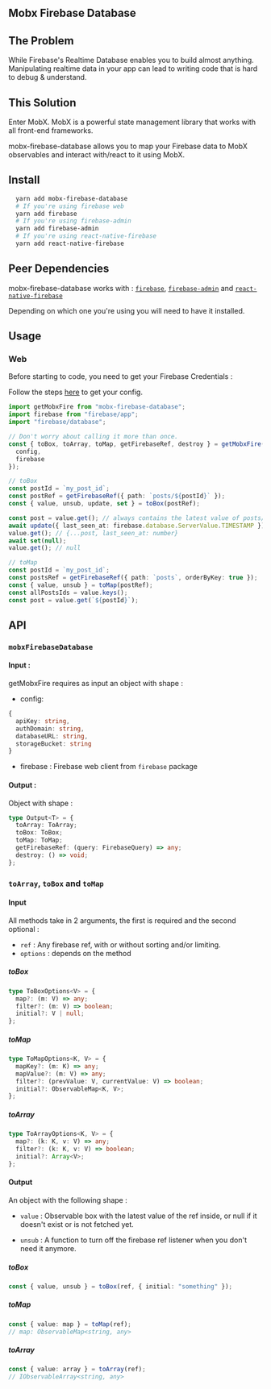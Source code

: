 ## Mobx Firebase Database

## The Problem

While Firebase's Realtime Database enables you to build almost anything. Manipulating realtime data in your app can lead to writing code that is hard to debug & understand.

## This Solution

Enter MobX. MobX is a powerful state management library that works with all front-end frameworks.

mobx-firebase-database allows you to map your Firebase data to MobX observables and interact with/react to it using MobX.

## Install

```sh
  yarn add mobx-firebase-database
  # If you're using firebase web
  yarn add firebase
  # If you're using firebase-admin
  yarn add firebase-admin
  # If you're using react-native-firebase
  yarn add react-native-firebase
```

## Peer Dependencies

mobx-firebase-database works with : [`firebase`](https://www.npmjs.com/package/firebase), [`firebase-admin`](https://www.npmjs.com/package/firebase) and [`react-native-firebase`](https://www.npmjs.com/package/react-native-firebase)

Depending on which one you're using you will need to have it installed.

## Usage

### Web

Before starting to code, you need to get your Firebase Credentials :

Follow the steps [here](https://firebase.google.com/docs/web/setup#add_firebase_to_your_app) to get your config.

```typescript
import getMobxFire from "mobx-firebase-database";
import firebase from "firebase/app";
import "firebase/database";

// Don't worry about calling it more than once.
const { toBox, toArray, toMap, getFirebaseRef, destroy } = getMobxFire({
  config,
  firebase
});

// toBox
const postId = `my_post_id`;
const postRef = getFirebaseRef({ path: `posts/${postId}` });
const { value, unsub, update, set } = toBox(postRef);

const post = value.get(); // always contains the latest value of posts/${postId}
await update({ last_seen_at: firebase.database.ServerValue.TIMESTAMP });
value.get(); // {...post, last_seen_at: number}
await set(null);
value.get(); // null

// toMap
const postId = `my_post_id`;
const postsRef = getFirebaseRef({ path: `posts`, orderByKey: true });
const { value, unsub } = toMap(postRef);
const allPostsIds = value.keys();
const post = value.get(`${postId}`);
```

## API

### `mobxFirebaseDatabase`

#### Input :

getMobxFire requires as input an object with shape :

- config:

```typescript
{
  apiKey: string,
  authDomain: string,
  databaseURL: string,
  storageBucket: string
}
```

- firebase : Firebase web client from `firebase` package

#### Output :

Object with shape :

```typescript
type Output<T> = {
  toArray: ToArray;
  toBox: ToBox;
  toMap: ToMap;
  getFirebaseRef: (query: FirebaseQuery) => any;
  destroy: () => void;
};
```

### `toArray`, `toBox` and `toMap`

#### Input

All methods take in 2 arguments, the first is required and the second optional :

- `ref` : Any firebase ref, with or without sorting and/or limiting.
- `options` : depends on the method

##### toBox

```typescript
type ToBoxOptions<V> = {
  map?: (m: V) => any;
  filter?: (m: V) => boolean;
  initial?: V | null;
};
```

##### toMap

```typescript
type ToMapOptions<K, V> = {
  mapKey?: (m: K) => any;
  mapValue?: (m: V) => any;
  filter?: (prevValue: V, currentValue: V) => boolean;
  initial?: ObservableMap<K, V>;
};
```

##### toArray

```typescript
type ToArrayOptions<K, V> = {
  map?: (k: K, v: V) => any;
  filter?: (k: K, v: V) => boolean;
  initial?: Array<V>;
};
```

#### Output

An object with the following shape :

- `value` : Observable box with the latest value of the ref inside, or null if it doesn't exist or is not fetched yet.

- `unsub` : A function to turn off the firebase ref listener when you don't need it anymore.

##### toBox

```typescript
const { value, unsub } = toBox(ref, { initial: "something" });
```

##### toMap

```typescript
const { value: map } = toMap(ref);
// map: ObservableMap<string, any>
```

##### toArray

```typescript
const { value: array } = toArray(ref);
// IObservableArray<string, any>
```
